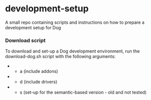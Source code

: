 # development-setup
A small repo containing scripts and instructions on how to prepare a development setup for Dog

### Download script
To download and set-up a Dog development environment, run the download-dog.sh script with the following arguments:
* - a (include addons)
* - d (include drivers)
* - s (set-up for the semantic-based version - old and not tested)
